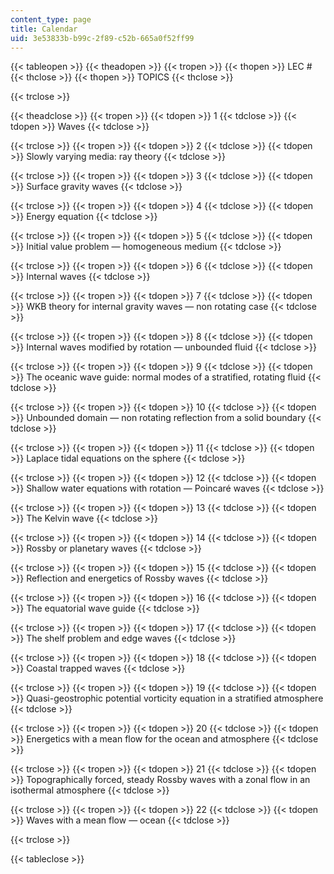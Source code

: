 ```yaml
---
content_type: page
title: Calendar
uid: 3e53833b-b99c-2f89-c52b-665a0f52ff99
---
```


{{< tableopen >}}
{{< theadopen >}}
{{< tropen >}}
{{< thopen >}}
LEC #
{{< thclose >}}
{{< thopen >}}
TOPICS
{{< thclose >}}

{{< trclose >}}

{{< theadclose >}}
{{< tropen >}}
{{< tdopen >}}
1
{{< tdclose >}}
{{< tdopen >}}
Waves
{{< tdclose >}}

{{< trclose >}}
{{< tropen >}}
{{< tdopen >}}
2
{{< tdclose >}}
{{< tdopen >}}
Slowly varying media: ray theory
{{< tdclose >}}

{{< trclose >}}
{{< tropen >}}
{{< tdopen >}}
3
{{< tdclose >}}
{{< tdopen >}}
Surface gravity waves
{{< tdclose >}}

{{< trclose >}}
{{< tropen >}}
{{< tdopen >}}
4
{{< tdclose >}}
{{< tdopen >}}
Energy equation
{{< tdclose >}}

{{< trclose >}}
{{< tropen >}}
{{< tdopen >}}
5
{{< tdclose >}}
{{< tdopen >}}
Initial value problem — homogeneous medium
{{< tdclose >}}

{{< trclose >}}
{{< tropen >}}
{{< tdopen >}}
6
{{< tdclose >}}
{{< tdopen >}}
Internal waves
{{< tdclose >}}

{{< trclose >}}
{{< tropen >}}
{{< tdopen >}}
7
{{< tdclose >}}
{{< tdopen >}}
WKB theory for internal gravity waves — non rotating case
{{< tdclose >}}

{{< trclose >}}
{{< tropen >}}
{{< tdopen >}}
8
{{< tdclose >}}
{{< tdopen >}}
Internal waves modified by rotation — unbounded fluid
{{< tdclose >}}

{{< trclose >}}
{{< tropen >}}
{{< tdopen >}}
9
{{< tdclose >}}
{{< tdopen >}}
The oceanic wave guide: normal modes of a stratified, rotating fluid
{{< tdclose >}}

{{< trclose >}}
{{< tropen >}}
{{< tdopen >}}
10
{{< tdclose >}}
{{< tdopen >}}
Unbounded domain — non rotating reflection from a solid boundary
{{< tdclose >}}

{{< trclose >}}
{{< tropen >}}
{{< tdopen >}}
11
{{< tdclose >}}
{{< tdopen >}}
Laplace tidal equations on the sphere
{{< tdclose >}}

{{< trclose >}}
{{< tropen >}}
{{< tdopen >}}
12
{{< tdclose >}}
{{< tdopen >}}
Shallow water equations with rotation — Poincaré waves
{{< tdclose >}}

{{< trclose >}}
{{< tropen >}}
{{< tdopen >}}
13
{{< tdclose >}}
{{< tdopen >}}
The Kelvin wave
{{< tdclose >}}

{{< trclose >}}
{{< tropen >}}
{{< tdopen >}}
14
{{< tdclose >}}
{{< tdopen >}}
Rossby or planetary waves
{{< tdclose >}}

{{< trclose >}}
{{< tropen >}}
{{< tdopen >}}
15
{{< tdclose >}}
{{< tdopen >}}
Reflection and energetics of Rossby waves
{{< tdclose >}}

{{< trclose >}}
{{< tropen >}}
{{< tdopen >}}
16
{{< tdclose >}}
{{< tdopen >}}
The equatorial wave guide
{{< tdclose >}}

{{< trclose >}}
{{< tropen >}}
{{< tdopen >}}
17
{{< tdclose >}}
{{< tdopen >}}
The shelf problem and edge waves
{{< tdclose >}}

{{< trclose >}}
{{< tropen >}}
{{< tdopen >}}
18
{{< tdclose >}}
{{< tdopen >}}
Coastal trapped waves
{{< tdclose >}}

{{< trclose >}}
{{< tropen >}}
{{< tdopen >}}
19
{{< tdclose >}}
{{< tdopen >}}
Quasi-geostrophic potential vorticity equation in a stratified atmosphere
{{< tdclose >}}

{{< trclose >}}
{{< tropen >}}
{{< tdopen >}}
20
{{< tdclose >}}
{{< tdopen >}}
Energetics with a mean flow for the ocean and atmosphere
{{< tdclose >}}

{{< trclose >}}
{{< tropen >}}
{{< tdopen >}}
21
{{< tdclose >}}
{{< tdopen >}}
Topographically forced, steady Rossby waves with a zonal flow in an isothermal atmosphere
{{< tdclose >}}

{{< trclose >}}
{{< tropen >}}
{{< tdopen >}}
22
{{< tdclose >}}
{{< tdopen >}}
Waves with a mean flow — ocean
{{< tdclose >}}

{{< trclose >}}

{{< tableclose >}}